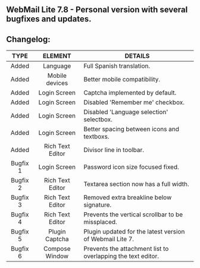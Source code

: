 ## WebMail Lite 7.8 - Personal version with several bugfixes and updates.

## Changelog:

TYPE | ELEMENT | DETAILS
:---: | :---: | --- |
Added | Language | Full Spanish translation.
Added | Mobile devices | Better mobile compatibility.
Added | Login Screen | Captcha implemented by default.
Added | Login Screen | Disabled 'Remember me' checkbox.
Added | Login Screen | Disabled 'Language selection' selectbox.
Added | Login Screen | Better spacing between icons and textboxs.
Added | Rich Text Editor | Divisor line in toolbar.
Bugfix 1 | Login Screen | Password icon size focused fixed.
Bugfix 2 | Rich Text Editor | Textarea section now has a full width.
Bugfix 3 | Rich Text Editor | Removed extra breakline below signature.
Bugfix 4 | Rich Text Editor | Prevents the vertical scrollbar to be missplaced.
Bugfix 5 | Plugin Captcha | Plugin updated for the latest version of Webmail Lite 7.
Bugfix 6 | Compose Window | Prevents the attachment list to overlapping the text editor.
